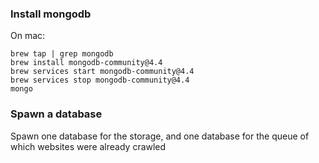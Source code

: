 ### Install mongodb

On mac:

```
brew tap | grep mongodb
brew install mongodb-community@4.4
brew services start mongodb-community@4.4
brew services stop mongodb-community@4.4
mongo
```

### Spawn a database

Spawn one database for the storage,
and one database for the queue of which websites were already crawled